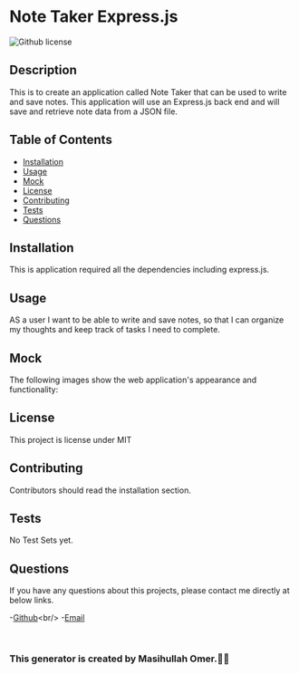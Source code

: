 # Note Taker Express.js

![Github license](https://img.shields.io/badge/license-MIT-red.svg)

## Description

This is to create an application called Note Taker that can be used to write and save notes. This application will use an Express.js back end and will save and retrieve note data from a JSON file.

## Table of Contents

- [Installation](#installation)
- [Usage](#usage)
- [Mock](#mock)
- [License](#license)
- [Contributing](#contributing)
- [Tests](#tests)
- [Questions](#questions)

## Installation

This is application required all the dependencies including express.js.

## Usage

AS a user I want to be able to write and save notes, so that I can organize my thoughts and keep track of tasks I need to complete.

## Mock

The following images show the web application's appearance and functionality:

## License

This project is license under MIT

## Contributing

Contributors should read the installation section.

## Tests

No Test Sets yet.

## Questions

If you have any questions about this projects, please contact me directly at below links.

-[Github]('https://github.com/OmerMasih')<br/> -[Email]('https://github.com/masihomer123@gmail.com')

  <br/>

### This generator is created by Masihullah Omer.👏🏻
